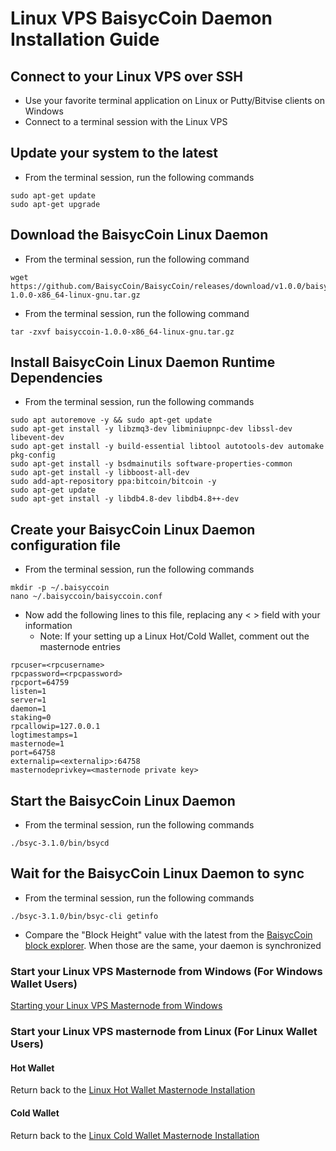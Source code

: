 # Linux VPS BaisycCoin Daemon Installation Guide

## Connect to your Linux VPS over SSH

  * Use your favorite terminal application on Linux or Putty/Bitvise clients on Windows
  * Connect to a terminal session with the Linux VPS
  
## Update your system to the latest

  * From the terminal session, run the following commands
  ```
  sudo apt-get update
  sudo apt-get upgrade
  ```
  
## Download the BaisycCoin Linux Daemon

  * From the terminal session, run the following command
  ```
  wget https://github.com/BaisycCoin/BaisycCoin/releases/download/v1.0.0/baisyccoin-1.0.0-x86_64-linux-gnu.tar.gz
  ```
  * From the terminal session, run the following command
  ```
  tar -zxvf baisyccoin-1.0.0-x86_64-linux-gnu.tar.gz
  ```
  
## Install BaisycCoin Linux Daemon Runtime Dependencies

  * From the terminal session, run the following commands
  ```
  sudo apt autoremove -y && sudo apt-get update
  sudo apt-get install -y libzmq3-dev libminiupnpc-dev libssl-dev libevent-dev
  sudo apt-get install -y build-essential libtool autotools-dev automake pkg-config
  sudo apt-get install -y bsdmainutils software-properties-common
  sudo apt-get install -y libboost-all-dev
  sudo add-apt-repository ppa:bitcoin/bitcoin -y
  sudo apt-get update
  sudo apt-get install -y libdb4.8-dev libdb4.8++-dev
  ```
  
## Create your BaisycCoin Linux Daemon configuration file

* From the terminal session, run the following commands
```
mkdir -p ~/.baisyccoin
nano ~/.baisyccoin/baisyccoin.conf
```

* Now add the following lines to this file, replacing any < > field with your information
  * Note: If your setting up a Linux Hot/Cold Wallet, comment out the masternode entries
```
rpcuser=<rpcusername>
rpcpassword=<rpcpassword>
rpcport=64759
listen=1
server=1
daemon=1
staking=0
rpcallowip=127.0.0.1
logtimestamps=1
masternode=1
port=64758
externalip=<externalip>:64758
masternodeprivkey=<masternode private key>
```

## Start the BaisycCoin Linux Daemon

* From the terminal session, run the following commands
```
./bsyc-3.1.0/bin/bsycd
```

## Wait for the BaisycCoin Linux Daemon to sync

* From the terminal session, run the following commands
```
./bsyc-3.1.0/bin/bsyc-cli getinfo
```
* Compare the "Block Height" value with the latest from the [BaisycCoin block explorer](https://explorer.bsycum.network/). When those are the same, your daemon is synchronized 

### Start your Linux VPS Masternode from Windows (For Windows Wallet Users)

[Starting your Linux VPS Masternode from Windows](LINUX-MN-START-WINDOWS.md)

### Start your Linux VPS masternode from Linux (For Linux Wallet Users)

#### Hot Wallet

Return back to the [Linux Hot Wallet Masternode Installation](LINUX-HOT.md)

#### Cold Wallet

Return back to the [Linux Cold Wallet Masternode Installation](LINUX-COLD.md)
